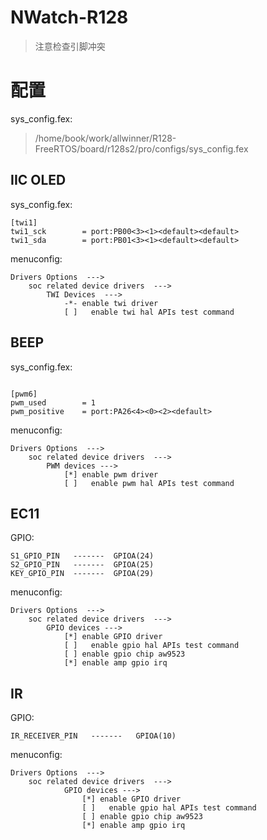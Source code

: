 # NWatch-R128

> 注意检查引脚冲突

# 配置

sys_config.fex:

> /home/book/work/allwinner/R128-FreeRTOS/board/r128s2/pro/configs/sys_config.fex

## IIC OLED

sys_config.fex:

```shell
[twi1]
twi1_sck        = port:PB00<3><1><default><default>
twi1_sda        = port:PB01<3><1><default><default>
```

menuconfig:

```shell
Drivers Options  --->
    soc related device drivers  --->
        TWI Devices  --->
            -*- enable twi driver
            [ ]   enable twi hal APIs test command
```

## BEEP

sys_config.fex:

```shell

[pwm6]
pwm_used        = 1
pwm_positive    = port:PA26<4><0><2><default>
```


menuconfig:

```shell
Drivers Options  --->
    soc related device drivers  --->
        PWM devices --->
            [*] enable pwm driver
            [ ]   enable pwm hal APIs test command
```

## EC11


GPIO:

```shell
S1_GPIO_PIN   -------  GPIOA(24)
S2_GPIO_PIN   -------  GPIOA(25)
KEY_GPIO_PIN  -------  GPIOA(29)
```

menuconfig:

```shell
Drivers Options  --->
    soc related device drivers  --->
        GPIO devices --->
            [*] enable GPIO driver
            [ ]   enable gpio hal APIs test command
            [ ] enable gpio chip aw9523
            [*] enable amp gpio irq
```

## IR

GPIO:

```shell
IR_RECEIVER_PIN   -------   GPIOA(10)
```
menuconfig:

```shell
Drivers Options  --->
    soc related device drivers  --->
            GPIO devices --->
                [*] enable GPIO driver
                [ ]   enable gpio hal APIs test command
                [ ] enable gpio chip aw9523
                [*] enable amp gpio irq
```



